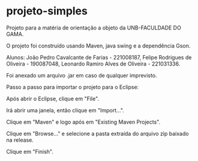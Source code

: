 # projeto-simples
Projeto para a matéria de orientação a objeto da UNB-FACULDADE DO GAMA.

O projeto foi construído usando Maven, java swing e a dependência Gson.

Alunos: João Pedro Cavalcante de Farias - 221008187, Felipe Rodrigues de Oliveira - 190087048, Leonardo Ramiro Alves de Oliveira - 221031336.

Foi anexado um arquivo .jar em caso de qualquer imprevisto.

Passo a passo para importar o projeto para o Eclipse:

Após abrir o Eclipse, clique em "File".

Irá abrir uma janela, então clique em "Import...".

Clique em "Maven" e logo após em "Existing Maven Projects".

Clique em "Browse..." e selecione a pasta extraída do arquivo zip baixado na release.

Clique em "Finish".
